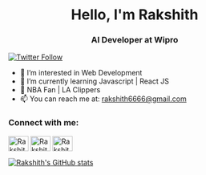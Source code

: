 <h1 align="center">Hello, I'm Rakshith</h1>
<h3 align="center">AI Developer at Wipro</h3>

[![Twitter Follow](https://img.shields.io/twitter/follow/RakshithBhat1?color=1DA1F2&logo=twitter&style=for-the-badge)](https://twitter.com/intent/follow?&screen_name=RakshithBhat1)

- 👀 I’m interested in Web Development
- 🌱 I’m currently learning Javascript | React JS
- 🏀 NBA Fan | LA Clippers
- 📫 You can reach me at: rakshith6666@gmail.com

<p align="left">
    <h3 align="left">Connect with me:</h3>
    <a href="https://twitter.com/RakshithBhat1" target="blank"><img align="center"
            src="https://cdn.jsdelivr.net/npm/simple-icons@3.0.1/icons/twitter.svg" alt="Rakshith Bhat" height="30"
            width="40" /></a>
    <a href="https://www.linkedin.com/in/rakshithbhat/" target="blank"><img align="center"
            src="https://cdn.jsdelivr.net/npm/simple-icons@3.0.1/icons/linkedin.svg" alt="Rakshith Bhat" height="30"
            width="40" /></a>
    <a href="https://www.instagram.com/rakshith.bhat.3/" target="blank"><img align="center"
            src="https://cdn.jsdelivr.net/npm/simple-icons@3.0.1/icons/instagram.svg" alt="Rakshith Bhat" height="30"
            width="40" /></a>
</p>

[![Rakshith's GitHub stats](https://github-readme-stats.vercel.app/api?username=RakshithBhat03&theme=dark)](https://github.com/anuraghazra/github-readme-stats)

<!---
RakshithBhat03/RakshithBhat03 is a ✨ special ✨ repository because its `README.md` (this file) appears on your GitHub profile.
You can click the Preview link to take a look at your changes.
--->
